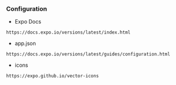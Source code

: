 ### Configuration
- Expo Docs
```
https://docs.expo.io/versions/latest/index.html
```
- app.json
```
https://docs.expo.io/versions/latest/guides/configuration.html
```
- icons
```
https://expo.github.io/vector-icons
```
